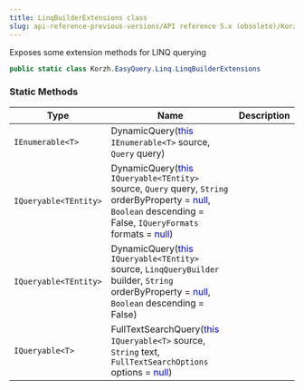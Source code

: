 ```yaml
---
title: LinqBuilderExtensions class
slug: api-reference-previous-versions/API reference 5.x (obsolete)/Korzh.EasyQuery.Linq namespace/linqbuilderextensions-class
---
```



Exposes some extension methods for LINQ querying
```csharp
public static class Korzh.EasyQuery.Linq.LinqBuilderExtensions

```

### Static Methods

| Type | Name | Description | 
| --- | --- | --- | 
| `IEnumerable<T>` | DynamicQuery(<span style='color: blue'>this</span> `IEnumerable<T>` source, `Query` query) |  | 
| `IQueryable<TEntity>` | DynamicQuery(<span style='color: blue'>this</span> `IQueryable<TEntity>` source, `Query` query, `String` orderByProperty = <span style='color: blue'>null</span>, `Boolean` descending = False, `IQueryFormats` formats = <span style='color: blue'>null</span>) |  | 
| `IQueryable<TEntity>` | DynamicQuery(<span style='color: blue'>this</span> `IQueryable<TEntity>` source, `LinqQueryBuilder` builder, `String` orderByProperty = <span style='color: blue'>null</span>, `Boolean` descending = False) |  | 
| `IQueryable<T>` | FullTextSearchQuery(<span style='color: blue'>this</span> `IQueryable<T>` source, `String` text, `FullTextSearchOptions` options = <span style='color: blue'>null</span>) |  |